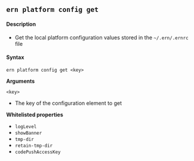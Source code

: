 ## `ern platform config get`

#### Description

* Get the local platform configuration values stored in the `~/.ern/.ernrc` file  

#### Syntax

`ern platform config get <key>`

**Arguments**

`<key>`

* The key of the configuration element to get

**Whitelisted properties**

- `logLevel`  
- `showBanner`  
- `tmp-dir`  
- `retain-tmp-dir`
- `codePushAccessKey`